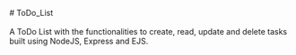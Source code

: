 #   T o D o _ L i s t 
<br/><br/>
A ToDo List with the functionalities to create, read, update and delete tasks built using NodeJS, Express and EJS. 
